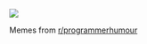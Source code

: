 ![](https://preview.redd.it/5ltstjimx0fd1.png?width=640&crop=smart&auto=webp&s=43d2b8ebf96ecbd52224595209220d95b94b3e53)

 Memes from [r/programmerhumour](https://www.reddit.com/r/ProgrammerHumor/)
